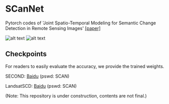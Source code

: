 # SCanNet
Pytorch codes of 'Joint Spatio-Temporal Modeling for Semantic Change Detection in Remote Sensing Images' [[paper]](https://arxiv.org/abs/2212.05245)


![alt text](https://github.com/ggsDing/SCanNet/blob/main/SCanNet.png)
![alt text](https://github.com/ggsDing/SCanNet/blob/main/L_psd_sc.png)

## Checkpoints

For readers to easily evaluate the accuracy, we provide the trained weights.

SECOND: [Baidu](https://pan.baidu.com/s/1zL3H1IlTXB9QnHDxY8sRpg?pwd=SCAN) (pswd: SCAN)

LandsatSCD: [Baidu](https://pan.baidu.com/s/1qih4E1g1c3nbbJ3gFaSlYA?pwd=SCAN) (pswd: SCAN)


(Note: This repository is under construction, contents are not final.)
